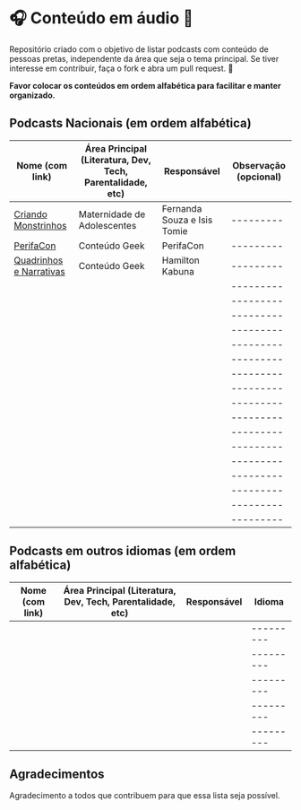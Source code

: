 
# :headphones: Conteúdo em áudio :microphone:

Repositório criado com o objetivo de listar podcasts com conteúdo de pessoas pretas, independente da área que seja o tema principal.
Se tiver interesse em contribuir, faça o fork e abra um pull request. :purple_heart:

**Favor colocar os conteúdos em ordem alfabética para facilitar e manter organizado.**

## Podcasts Nacionais (em ordem alfabética)

| Nome (com link)  | Área Principal  (Literatura, Dev, Tech, Parentalidade, etc)    | Responsável | Observação (opcional)   |
| -------------------------------------------------------------------- | --------------------------- | ----------- | -------- |
| [Criando Monstrinhos](https://linklist.bio/leitoraincomum) | Maternidade de Adolescentes | Fernanda Souza e Isis Tomie | --------- |
| [PerifaCon](https://perifacon.com.br/podcast/) | Conteúdo Geek | PerifaCon | --------- |
| [Quadrinhos e Narrativas](https://turnolivre.com/category/pod-cast/quadrinhos-e-narrativas/) | Conteúdo Geek | Hamilton Kabuna | --------- |
| []() |  |  | --------- |
| []() |  |  | --------- |
| []() |  |  | --------- |
| []() |  |  | --------- |
| []() |  |  | --------- |
| []() |  |  | --------- |
| []() |  |  | --------- |
| []() |  |  | --------- |
| []() |  |  | --------- |
| []() |  |  | --------- |
| []() |  |  | --------- |
| []() |  |  | --------- |
| []() |  |  | --------- |
| []() |  |  | --------- |
| []() |  |  | --------- |
| []() |  |  | --------- |
| []() |  |  | --------- |



## Podcasts em outros idiomas (em ordem alfabética)

| Nome (com link) | Área Principal  (Literatura, Dev, Tech, Parentalidade, etc)   | Responsável | Idioma   |
| -------------------------------------------------------------------- | --------------------------- | ----------- | -------- |
| []() |  |  | --------- |
| []() |  |  | --------- |
| []() |  |  | --------- |
| []() |  |  | --------- |
| []() |  |  | --------- |

## Agradecimentos 

Agradecimento a todos que contribuem para que essa lista seja possível. 


<!-- Links para organizar

| []() |  |  | --------- |
| []() |  |  | --------- |
| []() |  |  | --------- |
| []() |  |  | --------- |
| []() |  |  | --------- |
